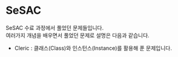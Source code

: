 # SeSAC

SeSAC 수료 과정에서 풀었던 문제들입니다. <br>
여러가지 개념을 배우면서 풀었던 문제로 설명은 다음과 같습니다.
- Cleric : 클래스(Class)와 인스턴스(Instance)를 활용해 푼 문제입니다.
